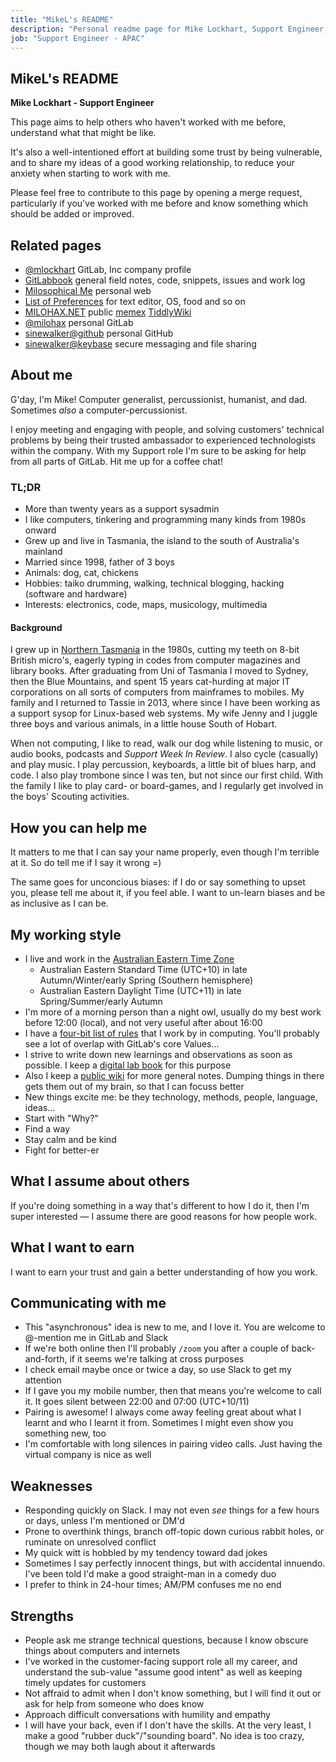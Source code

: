 ```yaml
---
title: "MikeL's README"
description: "Personal readme page for Mike Lockhart, Support Engineer, GitLab"
job: "Support Engineer - APAC"
---
```


<!-- This template will help you build out your very own GitLab README, a great tool for transparently letting others know what it's like to work with you, and how you prefer to be communicated with. Each section is optional. You can remove those you aren't comfortable filling out, and add sections that are germane to you. -->

## MikeL's README

**Mike Lockhart - Support Engineer**

This page aims to help others who haven't worked with me before, understand what that might be like.

It's also a well-intentioned effort at building some trust by being vulnerable, and to share my ideas of a good working relationship, to reduce your anxiety when starting to work with me.

Please feel free to contribute to this page by opening a merge request, particularly if you've worked with me before and know something which should be added or improved.

## Related pages

* [@mlockhart](https://gitlab.com/mlockhart) GitLab, Inc company profile
* [GitLabbook](https://gitlab.com/mlockhart/lab) general field notes, code, snippets, issues and work log
* [Milosophical Me](https://milosophical.me) personal web
* [List of Preferences](https://milosophical.me/pg/preferences.html) for text editor, OS, food and so on
* [MILOHAX.NET](https://milohax.net) public [memex](https://en.wikipedia.org/wiki/Memex) [TiddlyWiki](https://en.wikipedia.org/wiki/TiddlyWiki)
* [@milohax](https://gitlab.com/milohax) personal GitLab
* [sinewalker@github](https://github.com/sinewalker) personal GitHub
* [sinewalker@keybase](https://keybase.io/sinewalker) secure messaging and file sharing

## About me

<!-- Consider embedding a video of you working or being interviewed, along with 5-10 bullet points outlining interesting tidbits about you and your interests. Focus these on non-work attributes. Also, add detail on what GitLab values and sub-values resonate most with you. This enables ice-breakers to occur ahead of meetings. -->

G'day, I'm Mike! Computer generalist, percussionist, humanist, and dad. Sometimes _also_ a computer-percussionist.

I enjoy meeting and engaging with people, and solving customers' technical problems by being their trusted ambassador to experienced technologists within the company. With my Support role I'm sure to be asking for help from all parts of GitLab. Hit me up for a coffee chat!

### TL;DR

* More than twenty years as a support sysadmin
* I like computers, tinkering and programming many kinds from 1980s onward
* Grew up and live in Tasmania, the island to the south of Australia's mainland
* Married since 1998, father of 3 boys
* Animals: dog, cat, chickens
* Hobbies: taiko drumming, walking, technical blogging, hacking (software and hardware)
* Interests: electronics, code, maps, musicology, multimedia

#### Background

I grew up in [Northern Tasmania](https://www.google.com/maps/@-40.6667943,146.3199683,6z) in the 1980s, cutting my teeth on 8-bit British micro's, eagerly typing in codes from computer magazines and library books. After graduating from Uni of Tasmania I moved to Sydney, then the Blue Mountains, and spent 15 years cat-hurding at major IT corporations on all sorts of computers from mainframes to mobiles. My family and I returned to Tassie in 2013, where since I have been working as a support sysop for Linux-based web systems. My wife Jenny and I juggle three boys and various animals, in a little house South of Hobart.

When not computing, I like to read, walk our dog while listening to music, or audio books, podcasts and _Support Week In Review_. I also cycle (casually) and play music. I play percussion, keyboards, a little bit of blues harp, and code. I also play trombone since I was ten, but not since our first child. With the family I like to play card- or board-games, and I regularly get involved in the boys' Scouting activities.

## How you can help me

<!-- Add 5-10 bullet points on what others can do to make your life easier when working with you. Strive to include elements that are nonobvious, or that people would not typically think to ask or consult you about. This enables others to be more efficient in helping you in a way that feels like help. -->

It matters to me that I can say your name properly, even though I'm terrible at it. So do tell me if I say it wrong =)

The same goes for unconcious biases: if I do or say something to upset you, please tell me about it, if you feel able. I want to un-learn biases and be as inclusive as I can be.

## My working style

<!-- Add 5-10 bullets on how you prefer to work, interact with others, and learn. You may optionally include intel from Strength Deployment Inventory, Myers—Briggs, etc. This is most effective when you are precise and specific about your norms, assumptions, and expectations. If you are unsure what would be helpful here, ask your colleagues for their input. You may learn something from listening to outside perspective! -->

* I live and work in the [Australian Eastern Time Zone](https://www.timeanddate.com/worldclock/converter.html?iso=20200726T120000&p1=396)
  * Australian Eastern Standard Time (UTC+10) in late Autumn/Winter/early Spring (Southern hemisphere)
  * Australian Eastern Daylight Time (UTC+11) in late Spring/Summer/early Autumn
* I'm more of a morning person than a night owl, usually do my best work before 12:00 (local), and not very useful after about 16:00
* I have a [four-bit list of rules](https://milosophical.me/pg/4-bit-rules.html) that I work by in computing. You'll probably see a lot of overlap with GitLab's core Values&hellip;
* I strive to write down new learnings and observations as soon as possible. I keep a [digital lab book](https://gitlab.com/mlockhart/lab) for this purpose
* Also I keep a [public wiki](https://milohax.net) for more general notes. Dumping things in there gets them out of my brain, so that I can focuss better
* New things excite me: be they technology, methods, people, language, ideas&hellip;
* Start with "Why?"
* Find a way
* Stay calm and be kind
* Fight for better-er

## What I assume about others

<!-- Add 5-10 bullets on the assumptions you typically hold when working with others. Strive to be as open with these as possible, so others understand your perspective when engaging with you on projects. Remember, the honesty put forth in these answers enables others to be more understanding and empathetic. -->

If you're doing something in a way that's different to how I do it, then I'm super interested &mdash; I assume there are good reasons for how people work.

## What I want to earn

<!-- Consider 3-5 bullets on your goals for earning things like trust and respect, or a broader understanding of new topics. This enables others to understand what motivates you. -->

I want to earn your trust and gain a better understanding of how you work.

## Communicating with me

<!-- Consider 5-10 bullets on your communication preferences. This includes traditional styles such as verbal, textual, and visual, but you are encouraged to be precise. You can mention things like routine, availability, your travel habits, etc. This helps others understand why you communicate in the manner than you do, and it enables them to tailor their communication in a way that resonates most with you. -->

* This "asynchronous" idea is new to me, and I love it. You are welcome to @-mention me in GitLab and Slack
* If we're both online then I'll probably `/zoom` you after a couple of back-and-forth, if it seems we're talking at cross purposes
* I check email maybe once or twice a day, so use Slack to get my attention
* If I gave you my mobile number, then that means you're welcome to call it. It goes silent between 22:00 and 07:00 (UTC+10/11)
* Pairing is awesome! I always come away feeling great about what I learnt and who I learnt it from. Sometimes I might even show you something new, too
* I'm comfortable with long silences in pairing video calls. Just having the virtual company is nice as well

## Weaknesses

<!-- These may be covered in the above sections. If you prefer a section devoted to strengths and weaknesses, this will enable others to lean on your areas of published expertise and offer support in weak areas without passing judgment. -->

* Responding quickly on Slack. I may not even _see_ things for a few hours or days, unless I'm mentioned or DM'd
* Prone to overthink things, branch off-topic down curious rabbit holes, or ruminate on unresolved conflict
* My quick witt is hobbled by my tendency toward dad jokes
* Sometimes I say perfectly innocent things, but with accidental innuendo. I've been told I'd make a good straight-man in a comedy duo
* I prefer to think in 24-hour times; AM/PM confuses me no end

## Strengths

* People ask me strange technical questions, because I know obscure things about computers and internets
* I've worked in the customer-facing support role all my career, and understand the sub-value "assume good intent" as well as keeping timely updates for customers
* Not affraid to admit when I don't know something, but I will find it out or ask for help from someone who does know
* Approach difficult conversations with humility and empathy
* I will have your back, even if I don't have the skills. At the very least, I make a good "rubber duck"/"sounding board". No idea is too crazy, though we may both laugh about it afterwards
